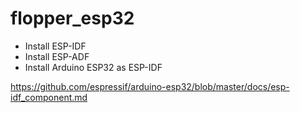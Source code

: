 # flopper_esp32

* Install ESP-IDF
* Install ESP-ADF
* Install Arduino ESP32 as ESP-IDF


https://github.com/espressif/arduino-esp32/blob/master/docs/esp-idf_component.md